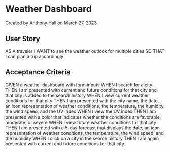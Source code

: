 # Weather Dashboard
Created by Anthony Hall on March 27, 2023.

## User Story
AS A traveler
I WANT to see the weather outlook for multiple cities
SO THAT I can plan a trip accordingly

## Acceptance Criteria
GIVEN a weather dashboard with form inputs
WHEN I search for a city
THEN I am presented with current and future conditions for that city and 
that city is added to the search history
WHEN I view current weather conditions for that city
THEN I am presented with the city name, the date, an icon representation 
of weather conditions, the temperature, the humidity, the wind speed, and 
the UV index
WHEN I view the UV index
THEN I am presented with a color that indicates whether the conditions are 
favorable, moderate, or severe
WHEN I view future weather conditions for that city
THEN I am presented with a 5-day forecast that displays the date, an icon 
representation of weather conditions, the temperature, the wind speed, and 
the humidity
WHEN I click on a city in the search history
THEN I am again presented with current and future conditions for that city
